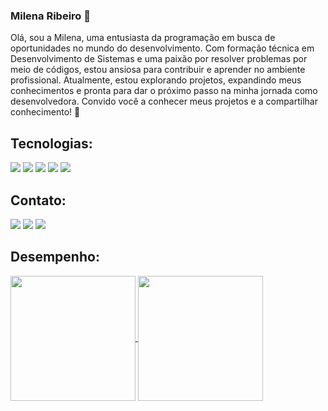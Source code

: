 ### Milena Ribeiro 🦋

<!--
**milena-ribeiro/milena-ribeiro** is a ✨ _special_ ✨ repository because its `README.md` (this file) appears on your GitHub profile.

Here are some ideas to get you started:-->
<div>
 Olá, sou a Milena, uma entusiasta da programação em busca de oportunidades no mundo do desenvolvimento. Com formação técnica em Desenvolvimento de Sistemas e uma paixão por resolver problemas por meio de códigos, estou ansiosa para contribuir e aprender no ambiente profissional. Atualmente, estou explorando projetos, expandindo meus conhecimentos e pronta para dar o próximo passo na minha jornada como desenvolvedora. Convido você a conhecer meus projetos e a compartilhar conhecimento! 🚀
</div>

## Tecnologias:

<div> 
 <img src="https://img.shields.io/badge/HTML5-000?style=for-the-badge&logo=html5&logoColor=FF75B5">
 <img src="https://img.shields.io/badge/CSS3-000?style=for-the-badge&logo=css3&logoColor=FF75B5">
 <img src="https://img.shields.io/badge/JavaScript-000?style=for-the-badge&logo=javascript&logoColor=FF75B5">
 <img src="https://img.shields.io/badge/Node.js-000?style=for-the-badge&logo=node.js&logoColor=FF75B5">
 <img src="https://img.shields.io/badge/React_Native-000?style=for-the-badge&logo=react&logoColor=FF75B5">
 
</div>
      
## Contato:
<div>
 <a href="https://t.me/milena_ribeiro" target="_blank"><img src="https://img.shields.io/badge/Telegram-000?style=for-the-badge&logo=telegram&logoColor=FF75B5"   target="_blank"></a>
 <a href="mailto:milena2795138@gmail.com"><img src="https://img.shields.io/badge/Gmail-000?style=for-the-badge&logo=gmail&logoColor=FF75B5" target="_blank"></a>
 <a href="https://www.linkedin.com/in/milena-ribeiro-/" target="_blank"><img src="https://img.shields.io/badge/-LinkedIn-000?style=for-the-badge&logo=linkedin&logoColor=FF75B5" target="_blank"></a>  

</div>

## Desempenho:
<div>
<a href="https://github.com/anuraghazra/github-readme-stats">
  <img height=200 align="center" src="https://github-readme-stats.vercel.app/api?username=milena-ribeiro&show_icons=true&bg_color=000&border_color=30A3DC&icon_color=19f9d899&title_color=19f9d899&text_color=FF75B5" />
</a>
<a href="https://github.com/anuraghazra/convoychat">
  <img height=200 align="center" src="https://github-readme-stats-git-masterrstaa-rickstaa.vercel.app/api/top-langs/?username=milena-ribeiro&layout=compact&bg_color=000&border_color=30A3DC&title_color=19f9d899&text_color=FF75B5" />
</a>
</div>

